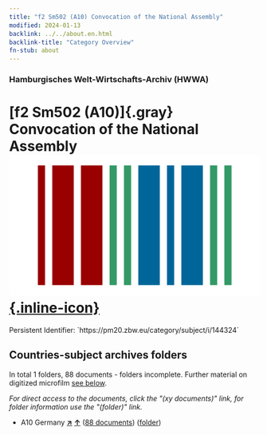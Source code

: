 ```yaml
---
title: "f2 Sm502 (A10) Convocation of the National Assembly"
modified: 2024-01-13
backlink: ../../about.en.html
backlink-title: "Category Overview"
fn-stub: about
---
```


### Hamburgisches Welt-Wirtschafts-Archiv (HWWA)

# [f2 Sm502 (A10)]{.gray}&#8201; Convocation of the National Assembly &#160; [![Wikidata](/images/Wikidata-logo.svg "Wikidata"){.inline-icon}](http://www.wikidata.org/entity/Q104699333)

<div class="hint">Persistent Identifier: `https://pm20.zbw.eu/category/subject/i/144324`</div>







## Countries-subject archives folders







In total 1 folders, 88 documents - folders incomplete. Further material on digitized microfilm [see below](#filmsections).

_For direct access to the documents, click the "(xy documents)" link, for folder information use the "(folder)" link._


- A10 Germany [**&nearr;**](../../../geo/i/126128/about.en.html "Germany (all folders)") [**&uarr;**](../../../geo/about.en.html#A10 "Country category system") (<a href="https://pm20.zbw.eu/iiifview/folder/sh/126128,144324" title="about: Germany : Convocation of the National Assembly" target="_blank">88 documents</a>) ([folder](../../../../folder/sh/1261xx/126128/1443xx/144324/about.en.html))



<a id="filmsections" />













